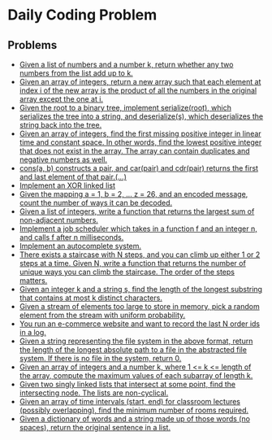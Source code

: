 # Daily Coding Problem

## Problems

 - [Given a list of numbers and a number k, return whether any two numbers from the list add up to k.](./problems/1.js)
 - [Given an array of integers, return a new array such that each element at index i of the new array is the product of all the numbers in the original array except the one at i.](./problems/2.js)
 - [Given the root to a binary tree, implement serialize(root), which serializes the tree into a string, and deserialize(s), which deserializes the string back into the tree.](./problems/3.js)
 - [Given an array of integers, find the first missing positive integer in linear time and constant space. In other words, find the lowest positive integer that does not exist in the array. The array can contain duplicates and negative numbers as well.](./problems/4.js)
 - [cons(a, b) constructs a pair, and car(pair) and cdr(pair) returns the first and last element of that pair.(...)](./problems/5.js)
 - [Implement an XOR linked list](./problems/6.js)
 - [Given the mapping a = 1, b = 2, ... z = 26, and an encoded message, count the number of ways it can be decoded.](./problems/7.js)
 - [Given a list of integers, write a function that returns the largest sum of non-adjacent numbers.](./problems/9.js)
 - [Implement a job scheduler which takes in a function f and an integer n, and calls f after n milliseconds.](./problems/10.js)
 - [Implement an autocomplete system.](./problems/11.js)
 - [There exists a staircase with N steps, and you can climb up either 1 or 2 steps at a time. Given N, write a function that returns the number of unique ways you can climb the staircase. The order of the steps matters.](./problems/12.js)
 - [Given an integer k and a string s, find the length of the longest substring that contains at most k distinct characters.](./problems/13.js)
 - [Given a stream of elements too large to store in memory, pick a random element from the stream with uniform probability.](./problems/15.js)
 - [You run an e-commerce website and want to record the last N order ids in a log.](./problems/16.js)
 - [Given a string representing the file system in the above format, return the length of the longest absolute path to a file in the abstracted file system. If there is no file in the system, return 0.](./problems/17.js)
 - [Given an array of integers and a number k, where 1 <= k <= length of the array, compute the maximum values of each subarray of length k.](./problems/18.js)
 - [Given two singly linked lists that intersect at some point, find the intersecting node. The lists are non-cyclical.](./problems/20.js)
 - [Given an array of time intervals (start, end) for classroom lectures (possibly overlapping), find the minimum number of rooms required.](./problems/21.js)
 - [Given a dictionary of words and a string made up of those words (no spaces), return the original sentence in a list.](./problems/22.js)
